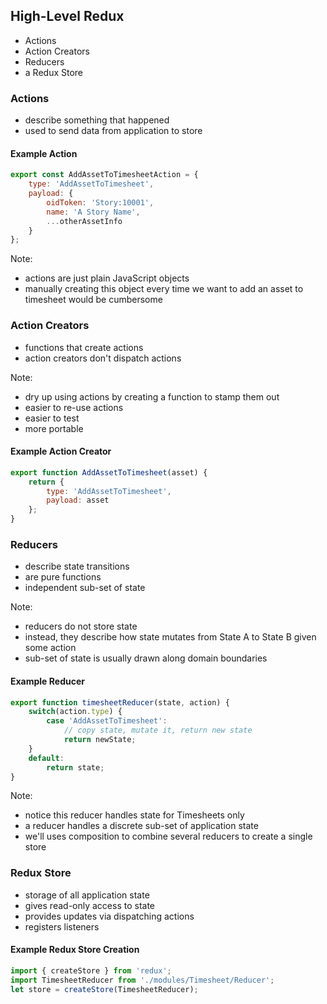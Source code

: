 ## High-Level Redux

- Actions <!-- .element: class="fragment" data-fragment-index="1" -->
- Action Creators <!-- .element: class="fragment" data-fragment-index="2" -->
- Reducers <!-- .element: class="fragment" data-fragment-index="3" -->
- a Redux Store <!-- .element: class="fragment" data-fragment-index="4" -->


### Actions

- describe something that happened  <!-- .element: class="fragment" data-fragment-index="1" -->
- used to send data from application to store <!-- .element: class="fragment" data-fragment-index="2" -->


#### Example Action

```javascript
export const AddAssetToTimesheetAction = {
	type: 'AddAssetToTimesheet',
	payload: {
		oidToken: 'Story:10001',
		name: 'A Story Name',
		...otherAssetInfo
	}
};
```

Note:
- actions are just plain JavaScript objects
- manually creating this object every time we want to add an asset to timesheet would be cumbersome


### Action Creators

- functions that create actions <!-- .element: class="fragment" data-fragment-index="1" -->
- action creators don't dispatch actions <!-- .element: class="fragment" data-fragment-index="2" -->

Note:
- dry up using actions by creating a function to stamp them out
- easier to re-use actions
- easier to test
- more portable


#### Example Action Creator

```javascript
export function AddAssetToTimesheet(asset) {
	return {
		type: 'AddAssetToTimesheet',
		payload: asset
	};
}
```


### Reducers

- describe state transitions <!-- .element: class="fragment" data-fragment-index="1" -->
- are pure functions <!-- .element: class="fragment" data-fragment-index="2" -->
- independent sub-set of state <!-- .element: class="fragment" data-fragment-index="3" -->

Note:
- reducers do not store state
- instead, they describe how state mutates from State A to State B given some action
- sub-set of state is usually drawn along domain boundaries


#### Example Reducer

```javascript
export function timesheetReducer(state, action) {
	switch(action.type) {
		case 'AddAssetToTimesheet':
			// copy state, mutate it, return new state
			return newState;
	}
	default:
		return state;
}
```

Note:
- notice this reducer handles state for Timesheets only
- a reducer handles a discrete sub-set of application state
- we'll uses composition to combine several reducers to create a single store


### Redux Store

- storage of all application state <!-- .element: class="fragment" data-fragment-index="1" -->
- gives read-only access to state <!-- .element: class="fragment" data-fragment-index="2" -->
- provides updates via dispatching actions <!-- .element: class="fragment" data-fragment-index="3" -->
- registers listeners <!-- .element: class="fragment" data-fragment-index="4" -->


#### Example Redux Store Creation

```javascript
import { createStore } from 'redux';
import TimesheetReducer from './modules/Timesheet/Reducer';
let store = createStore(TimesheetReducer);
```
